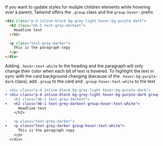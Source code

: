 If you want to update styles for muliple children elements while hovering over a parent, Tailwind offers the `.group` class and the `group-hover:` prefix

```html
<div class="p-4 inline-block bg-grey-light hover:bg-purple-dark">
  <h2 class="mb-1 text-grey-darkest">
    Headline text
  </h2>

  <p class="text-grey-darker">
    This is the paragraph copy
  </p>
</div>
```

Adding `.hover:text-white` to the heading and the paragraph will only change their color when each bit of text is hovered. To highlight the text in sync with the card background changing (because of the `.hover:bg-purple-dark` class), add `.group` to the card and `.group-hover:text-white` to the text

```diff
- <div class="p-4 inline-block bg-grey-light hover:bg-purple-dark">
+ <div class="p-4 inline-block bg-grey-light hover:bg-purple-dark group">
-   <h2 class="mb-1 text-grey-darkest">
+   <h2 class="mb-1 text-grey-darkest group-hover:text-white">
      Headline text
    </h2>

-   <p class="text-grey-darker">
+   <p class="text-grey-darker group-hover:text-white">
      This is the paragraph copy
    </p>
  </div>
```